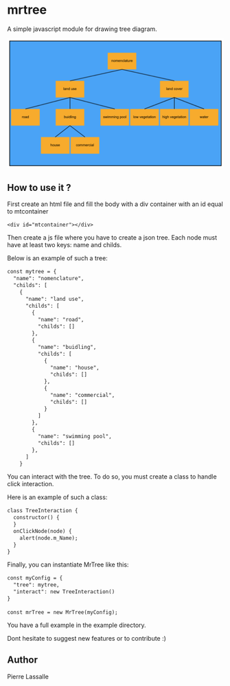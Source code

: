 # mrtree
A simple javascript module for drawing tree diagram.

![Illustration](img/illustration.png)

## How to use it ?

First create an html file and fill the body with a div container with an id equal to mtcontainer

```
<div id="mtcontainer"></div>
```
Then create a js file where you have to create a json tree. Each node must have at least two keys: name and childs.

Below is an example of such a tree:

```
const mytree = {
  "name": "nomenclature",
  "childs": [
    {
      "name": "land use",
      "childs": [
        {
          "name": "road",
          "childs": []
        },
        {
          "name": "buidling",
          "childs": [
            {
              "name": "house",
              "childs": []
            },
            {
              "name": "commercial",
              "childs": []
            }
          ]
        },
        {
          "name": "swimming pool",
          "childs": []
        },
      ]
    }
```

You can interact with the tree. To do so, you must create a class to handle click interaction.

Here is an example of such a class:

```
class TreeInteraction {
  constructor() {
  }
  onClickNode(node) {
    alert(node.m_Name);
  }
}
```

Finally, you can instantiate MrTree like this:


```
const myConfig = {
  "tree": mytree,
  "interact": new TreeInteraction()
}

const mrTree = new MrTree(myConfig);
```

You have a full example in the example directory.


Dont hesitate to suggest new features or to contribute :)

## Author
Pierre Lassalle
